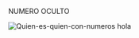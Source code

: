 NUMERO OCULTO

![Quien-es-quien-con-numeros](https://github.com/IK14931/Juegos-digitales/assets/151745652/1b3fcceb-d1b0-4ec7-b3d8-9d35d8ab867d)
hola
